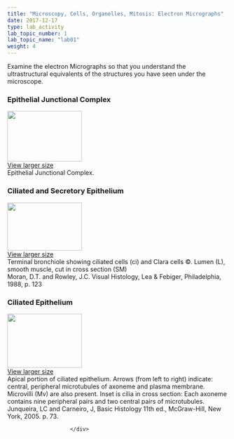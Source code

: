```yaml
---
title: "Microscopy, Cells, Organelles, Mitosis: Electron Micrographs"
date: 2017-12-17
type: lab_activity
lab_topic_number: 1
lab_topic_name: "lab01"
weight: 4
---
```

<div class="entrybody">
						<p>Examine the electron Micrographs so that you understand the ultrastructural equivalents of the structures you have seen under the microscope.</p>

<h3>Epithelial Junctional Complex</h3>

<div class="slidepopup"><div class="thumbnail"> <a href="/assets_c/2009/07/09-1192.html" target="_blank" > <img src="/assets/images/09-thumb-170x115-1192.jpg" width="170" height="115" alt="" class="mt-image-left"> </a><br> <a href="/assets_c/2009/07/09-1192.html" target="_blank" >View larger size</a> </div><div class="slidetxt">
Epithelial Junctional Complex.</div></div>

<h3>Ciliated and Secretory Epithelium </h3>

<div class="slidepopup"><div class="thumbnail"> <a href="/assets_c/2009/07/11-1198.html" target="_blank" > <img src="http://ccnmtl.columbia.edu/projects/histologylab/assets/images/11-thumb-170x109-1198.jpg" width="170" height="109" alt="" class="mt-image-left"> </a><br> <a href="/assets_c/2009/07/11-1198.html" target="_blank" >View larger size</a> </div><div class="slidetxt">
Terminal bronchiole showing ciliated cells (ci) and Clara cells ©. Lumen (L), smooth muscle, cut in cross section (SM) <br>
Moran, <span class="caps">D.T. </span>and Rowley, <span class="caps">J.C.</span> Visual Histology, Lea &amp; Febiger, Philadelphia, 1988, p. 123 </div></div>


<h3>Ciliated Epithelium</h3>

<div class="slidepopup"><div class="thumbnail"> <a href="/assets_c/2009/07/08-1189.html" target="_blank" > <img src="http://ccnmtl.columbia.edu/projects/histologylab/assets/images/08-thumb-170x123-1189.jpg" width="170" height="123" alt="" class="mt-image-left"> </a><br> <a href="/assets_c/2009/07/08-1189.html" target="_blank" >View larger size</a> </div><div class="slidetxt">
Apical portion of ciliated epithelium. Arrows (from left to right) indicate: central, peripheral microtubules of axoneme and plasma membrane. Microvilli (Mv) are also present. Inset is cilia in cross section: Each axoneme contains nine peripheral pairs and two central pairs of microtubules. <br>
Junqueira, LC and Carneiro, J, Basic Histology 11th ed., McGraw-Hill, New York, 2005. p. 73. </div></div>
						
						
						</div>
